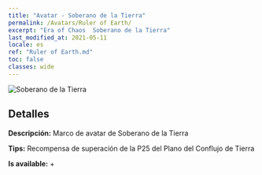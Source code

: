 ```yaml
---
title: "Avatar - Soberano de la Tierra"
permalink: /Avatars/Ruler of Earth/
excerpt: "Era of Chaos  Soberano de la Tierra"
last_modified_at: 2021-05-11
locale: es
ref: "Ruler of Earth.md"
toc: false
classes: wide
---
```

 ![Soberano de la Tierra](/images/a/avatarFrame_40.png)

## Detalles

 **Descripción:** Marco de avatar de Soberano de la Tierra 

 **Tips:** Recompensa de superación de la P25 del Plano del Conflujo de Tierra 

 **Is available:**  + 

